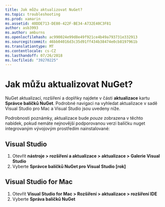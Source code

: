 ```yaml
---
title: Jak můžu aktualizovat NuGet?
ms.topic: troubleshooting
ms.prod: xamarin
ms.assetid: 40DDE713-DE80-422F-BE34-A732E40C3F81
author: asb3993
ms.author: amburns
ms.openlocfilehash: ac990024e99d8e49f921ce4b49a793731e332913
ms.sourcegitcommit: 46bb04016d3c35d91ff434b38474e0cb8197961b
ms.translationtype: MT
ms.contentlocale: cs-CZ
ms.lasthandoff: 07/26/2018
ms.locfileid: "39270225"
---
```

# <a name="how-can-i-update-nuget"></a>Jak můžu aktualizovat NuGet?

NuGet aktualizací, rozšíření a doplňky najdete v části **aktualizace** kartu **Správce balíčků NuGet**. Podrobné navigaci na vyhledat aktualizace v sadě Visual Studio pro Mac a Visual Studio jsou uvedeny níže. 

Podrobnosti poznámky, aktualizace bude *pouze* zobrazena v těchto nabídek, pokud nemáte nejnovější podporovanou verzi balíčku nuget integrovaným vývojovým prostředím nainstalované:

## <a name="visual-studio"></a>Visual Studio
1. Otevřít **nástroje > rozšíření a aktualizace > aktualizace > Galerie Visual Studio**
2. Vyberte **Správce balíčků NuGet pro Visual Studio [rok]**

## <a name="visual-studio-for-mac"></a>Visual Studio for Mac

1. Otevřít **Visual Studio for Mac > Rozšíření > aktualizace > rozšíření IDE**
2. Vyberte **Správa balíčků NuGet**

